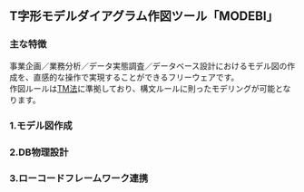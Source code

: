 ## T字形モデルダイアグラム作図ツール「MODEBI」

### 主な特徴

事業企画／業務分析／データ実態調査／データベース設計におけるモデル図の作成を、直感的な操作で実現することができるフリーウェアです。  
作図ルールは[TM法](http://www.sdi-net.co.jp/tm-versions.htm)に準拠しており、構文ルールに則ったモデリングが可能となります。

### 1.モデル図作成

### 2.DB物理設計

### 3.ローコードフレームワーク連携

